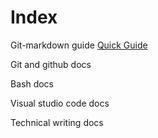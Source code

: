 # Index #

Git-markdown guide 
[Quick Guide](https://github.com/ChuckFisher313/Resources/docs/git-markdown/master/git-markdown.md)

Git and github docs 

Bash docs 

Visual studio code docs

Technical writing docs